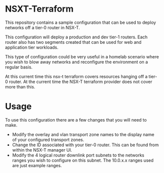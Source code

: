 # NSXT-Terraform
This repository contains a sample configuration that can be used to deploy networks off a tier-0 router in NSX-T. 

This configuration will deploy a production and dev tier-1 routers. Each router also has two segments created that can be used for web and application tier workloads. 

This type of configuration could be very useful in a homelab scenario where you wish to blow away networks and reconfigure the environment on a regular basis.

At this current time this nsx-t terraform covers resources hanging off a tier-0 router. At the current time the NSX-T terraform provider does not cover more than this. 

# Usage 

To use this configuration there are a few changes that you will need to make. 

- Modify the overlay and vlan transport zone names to the display name of your configured transport zones. 
- Change the ID associated with your tier-0 router. This can be found from within the NSX-T manager UI. 
- Modify the 4 logical router downlink port subnets to the networks ranges you wish to configure on this subnet. The 10.0.x.x ranges used are just example ranges. 

